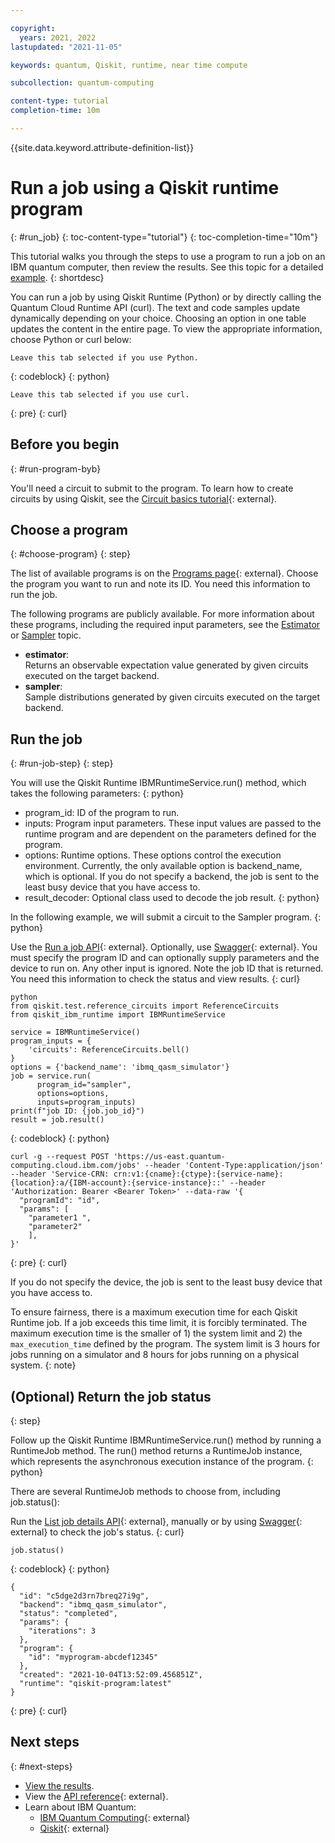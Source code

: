 ```yaml
---

copyright:
  years: 2021, 2022
lastupdated: "2021-11-05"

keywords: quantum, Qiskit, runtime, near time compute

subcollection: quantum-computing

content-type: tutorial
completion-time: 10m

---
```


{{site.data.keyword.attribute-definition-list\}\}


# Run a job using a Qiskit runtime program
{: #run_job}
{: toc-content-type="tutorial"}
{: toc-completion-time="10m"}

This tutorial walks you through the steps to use a program to run a job on an IBM quantum computer, then review the results. See this topic for a detailed [example](/docs/quantum-computing?topic=quantum-computing-vqe).
{: shortdesc}


You can run a job by using Qiskit Runtime (Python) or by directly calling the Quantum Cloud Runtime API (curl). The text and code samples update dynamically depending on your choice. Choosing an option in one table updates the content in the entire page. To view the appropriate information, choose Python or curl below:

```
Leave this tab selected if you use Python.
```
{: codeblock}
{: python}

```
Leave this tab selected if you use curl.
```
{: pre}
{: curl}

## Before you begin
{: #run-program-byb}

You'll need a circuit to submit to the program. To learn how to create circuits by using Qiskit, see the [Circuit basics tutorial](https://qiskit.org/documentation/tutorials/circuits/01_circuit_basics.html){: external}.


## Choose a program
{: #choose-program}
{: step}


The list of available programs is on the [Programs page](cloud.ibm.com/quantum/programs){: external}.  Choose the program you want to run and note its ID.  You need this information to run the job.

The following programs are publicly available. For more information about these programs, including the required input parameters, see the [Estimator](/docs/quantum-computing?topic=quantum-computing-program-estimator) or [Sampler](/docs/quantum-computing?topic=quantum-computing-program-sampler) topic.

- **estimator**:  
       Returns an observable expectation value generated by given circuits executed on the target backend.
- **sampler**:  
       Sample distributions generated by given circuits executed on the target backend.

## Run the job
{: #run-job-step}
{: step}


You will use the Qiskit Runtime IBMRuntimeService.run() method, which takes the following parameters:
{: python}

- program_id: ID of the program to run.
- inputs: Program input parameters. These input values are passed to the runtime program and are dependent on the parameters defined for the program.
- options: Runtime options. These options control the execution environment. Currently, the only available option is backend_name, which is optional. If you do not specify a backend, the job is sent to the least busy device that you have access to.
- result_decoder: Optional class used to decode the job result.
{: python}

In the following example, we will submit a circuit to the Sampler program.
{: python}

Use the [Run a job API](/apidocs/quantum-computing#create-job){: external}. Optionally, use [Swagger](https://us-east.quantum-computing.cloud.ibm.com/openapi/#/Jobs/create_job){: external}. You must specify the program ID and can optionally supply parameters and the device to run on. Any other input is ignored. Note the job ID that is returned. You need this information to check the status and view results.
{: curl}

```
python
from qiskit.test.reference_circuits import ReferenceCircuits
from qiskit_ibm_runtime import IBMRuntimeService

service = IBMRuntimeService()
program_inputs = {
    'circuits': ReferenceCircuits.bell()
}
options = {'backend_name': 'ibmq_qasm_simulator'}
job = service.run(
      program_id="sampler",
      options=options,
      inputs=program_inputs)
print(f"job ID: {job.job_id}")
result = job.result()
```
{: codeblock}
{: python}

```
curl -g --request POST 'https://us-east.quantum-computing.cloud.ibm.com/jobs' --header 'Content-Type:application/json' --header 'Service-CRN: crn:v1:{cname}:{ctype}:{service-name}:{location}:a/{IBM-account}:{service-instance}::' --header 'Authorization: Bearer <Bearer Token>' --data-raw '{
  "programId": "id",
  "params": [
    "parameter1 ",
    "parameter2"
    ],
}'
```
{: pre}
{: curl}

If you do not specify the device, the job is sent to the least busy device that you have access to.

To ensure fairness, there is a maximum execution time for each Qiskit Runtime job. If a job exceeds this time limit, it is forcibly terminated. The maximum execution time is the smaller of 1) the system limit and 2) the `max_execution_time` defined by the program. The system limit is 3 hours for jobs running on a simulator and 8 hours for jobs running on a physical system.
{: note}

## (Optional) Return the job status
{: step}

Follow up the Qiskit Runtime IBMRuntimeService.run() method by running a RuntimeJob method. The run() method returns a RuntimeJob instance, which represents the asynchronous execution instance of the program.
{: python}

There are several RuntimeJob methods to choose from, including job.status():

Run the [List job details API](/apidocs/quantum-computing#get-job-details-jid){: external}, manually or by using [Swagger](https://us-east.quantum-computing.test.ibm.com/openapi/#/Jobs/get_job_details_jid){: external} to check the job's status.
{: curl}

```
job.status()
```
{: codeblock}
{: python}

```
{
  "id": "c5dge2d3rn7breq27i9g",
  "backend": "ibmq_qasm_simulator",
  "status": "completed",
  "params": {
    "iterations": 3
  },
  "program": {
    "id": "myprogram-abcdef12345"
  },
  "created": "2021-10-04T13:52:09.456851Z",
  "runtime": "qiskit-program:latest"
}
```
{: pre}
{: curl}



## Next steps
{: #next-steps}

- [View the results](/docs/quantum-computing?topic=quantum-computing-results).
- View the [API reference](/apidocs/quantum-computing/quantum-computing){: external}.
- Learn about IBM Quantum:
    - [IBM Quantum Computing](https://www.ibm.com/quantum-computing/){: external}
    - [Qiskit](https://qiskit.org/){: external}